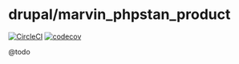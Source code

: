 # drupal/marvin_phpstan_product

[![CircleCI](https://circleci.com/gh/Sweetchuck/drupal-marvin_phpstan_product/tree/2.x.svg?style=svg)](https://circleci.com/gh/Sweetchuck/drupal-marvin_phpstan_product/?branch=2.x)
[![codecov](https://codecov.io/gh/Sweetchuck/drupal-marvin_phpstan_product/branch/2.x/graph/badge.svg?token=HSF16OGPyr)](https://app.codecov.io/gh/Sweetchuck/drupal-marvin_phpstan_product/branch/2.x)

@todo
